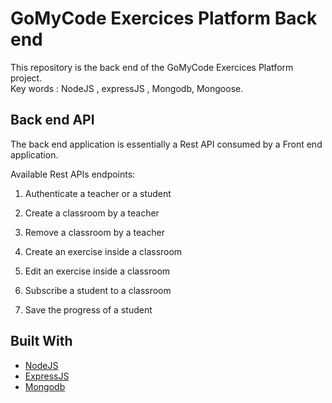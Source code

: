 # GoMyCode Exercices Platform Back end

This repository is the back end of the GoMyCode Exercices Platform project.  
Key words : NodeJS , expressJS , Mongodb, Mongoose.  

## Back end API

The back end application is essentially a Rest API consumed by a Front end application.

Available Rest APIs endpoints:

1. Authenticate a teacher or a student

2. Create a classroom by a teacher

3. Remove a classroom by a teacher

4. Create an exercise inside a classroom

3. Edit an exercise inside a classroom

4. Subscribe a student to a classroom

5. Save the progress of a student


## Built With

* [NodeJS](http://www.dropwizard.io/1.0.2/docs/)
* [ExpressJS](http://expressjs.com/)
* [Mongodb](https://rometools.github.io/rome/)
